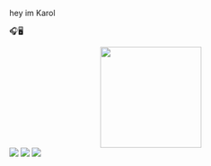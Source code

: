 hey im Karol

🎧🖥️

<div align="center">
  <a href="https://github.com/W3bkarlbrs">
  <img height="180em" src="https://github-readme-stats.vercel.app/api?username=W3bkarlbrs&show_icons=true&theme=dracula&include_all_commits=true&count_private=true"/>
 
</div>
  
 <div> 
  <a href="https://www.instagram.com/_karoline23_/" target="_blank"><img src="https://img.shields.io/badge/-Instagram-%23E4405F?style=for-the-badge&logo=instagram&logoColor=white" target="_blank"></a>
  <a href = "mailto:barroskaroline07@gmail.com"><img src="https://img.shields.io/badge/-Gmail-%23333?style=for-the-badge&logo=gmail&logoColor=white" target="_blank"></a>
  <a href="https://www.linkedin.com/in/karoline-barros-245808199" target="_blank"><img src="https://img.shields.io/badge/-LinkedIn-%230077B5?style=for-the-badge&logo=linkedin&logoColor=white" target="_blank"></a> 
 
  
</div>
